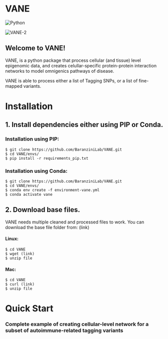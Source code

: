 # VANE
![Python](https://img.shields.io/badge/python-3670A0?style=for-the-badge&logo=python&logoColor=ffdd54)

![VANE-2](https://user-images.githubusercontent.com/75185329/227608114-a2cb2ba8-6245-4a26-a64e-7866ed66fa2e.png)

## Welcome to VANE!

VANE, is a python package that process cellular (and tissue) level epigenomic data, and creates celullar-specific protein-protein interaction networks to model omnigenics pathways of disease. 

VANE is able to process either a list of Tagging SNPs, or a list of fine-mapped variants. 

# Installation

## 1. Install dependencies either using PIP or Conda.

### Installation using PIP:

```
$ git clone https://github.com/BaranziniLab/VANE.git
$ cd VANE/envs/
$ pip install -r requirements_pip.txt
```

### Installation using Conda: 

```
$ git clone https://github.com/BaranziniLab/VANE.git
$ cd VANE/envs/
$ conda env create -f environment-vane.yml
$ conda activate vane
```

## 2. Download base files.

VANE needs multiple cleaned and processed files to work. You can download the base file folder from: (link)

#### Linux:

```
$ cd VANE
$ wget (link)
$ unzip file
```
#### Mac:

```
$ cd VANE
$ curl (link)
$ unzip file
```


# Quick Start

### Complete example of creating cellular-level network for a subset of autoimmune-related tagging variants


